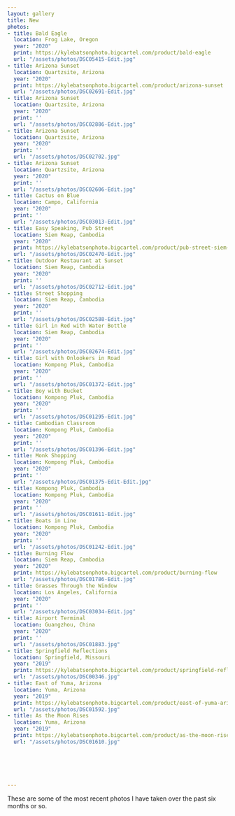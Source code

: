 ```yaml
---
layout: gallery
title: New
photos:
- title: Bald Eagle
  location: Frog Lake, Oregon
  year: "2020"
  print: https://kylebatsonphoto.bigcartel.com/product/bald-eagle
  url: "/assets/photos/DSC05415-Edit.jpg"
- title: Arizona Sunset
  location: Quartzsite, Arizona
  year: "2020"
  print: https://kylebatsonphoto.bigcartel.com/product/arizona-sunset
  url: "/assets/photos/DSC02691-Edit.jpg"
- title: Arizona Sunset
  location: Quartzsite, Arizona
  year: "2020"
  print: ''
  url: "/assets/photos/DSC02886-Edit.jpg"
- title: Arizona Sunset
  location: Quartzsite, Arizona
  year: "2020"
  print: ''
  url: "/assets/photos/DSC02702.jpg"
- title: Arizona Sunset
  location: Quartzsite, Arizona
  year: "2020"
  print: ''
  url: "/assets/photos/DSC02606-Edit.jpg"
- title: Cactus on Blue
  location: Campo, California
  year: "2020"
  print: ''
  url: "/assets/photos/DSC03013-Edit.jpg"
- title: Easy Speaking, Pub Street
  location: Siem Reap, Cambodia
  year: "2020"
  print: https://kylebatsonphoto.bigcartel.com/product/pub-street-siem-reap-cambodi
  url: "/assets/photos/DSC02470-Edit.jpg"
- title: Outdoor Restaurant at Sunset
  location: Siem Reap, Cambodia
  year: "2020"
  print: ''
  url: "/assets/photos/DSC02712-Edit.jpg"
- title: Street Shopping
  location: Siem Reap, Cambodia
  year: "2020"
  print: ''
  url: "/assets/photos/DSC02588-Edit.jpg"
- title: Girl in Red with Water Bottle
  location: Siem Reap, Cambodia
  year: "2020"
  print: ''
  url: "/assets/photos/DSC02674-Edit.jpg"
- title: Girl with Onlookers in Road
  location: Kompong Pluk, Cambodia
  year: "2020"
  print: ''
  url: "/assets/photos/DSC01372-Edit.jpg"
- title: Boy with Bucket
  location: Kompong Pluk, Cambodia
  year: "2020"
  print: ''
  url: "/assets/photos/DSC01295-Edit.jpg"
- title: Cambodian Classroom
  location: Kompong Pluk, Cambodia
  year: "2020"
  print: ''
  url: "/assets/photos/DSC01396-Edit.jpg"
- title: Monk Shopping
  location: Kompong Pluk, Cambodia
  year: "2020"
  print: ''
  url: "/assets/photos/DSC01375-Edit-Edit.jpg"
- title: Kompong Pluk, Cambodia
  location: Kompong Pluk, Cambodia
  year: "2020"
  print: ''
  url: "/assets/photos/DSC01611-Edit.jpg"
- title: Boats in Line
  location: Kompong Pluk, Cambodia
  year: "2020"
  print: ''
  url: "/assets/photos/DSC01242-Edit.jpg"
- title: Burning Flow
  location: Siem Reap, Cambodia
  year: "2020"
  print: https://kylebatsonphoto.bigcartel.com/product/burning-flow
  url: "/assets/photos/DSC01786-Edit.jpg"
- title: Grasses Through the Window
  location: Los Angeles, California
  year: "2020"
  print: ''
  url: "/assets/photos/DSC03034-Edit.jpg"
- title: Airport Terminal
  location: Guangzhou, China
  year: "2020"
  print: ''
  url: "/assets/photos/DSC01883.jpg"
- title: Springfield Reflections
  location: Springfield, Missouri
  year: "2019"
  print: https://kylebatsonphoto.bigcartel.com/product/springfield-reflections
  url: "/assets/photos/DSC00346.jpg"
- title: East of Yuma, Arizona
  location: Yuma, Arizona
  year: "2019"
  print: https://kylebatsonphoto.bigcartel.com/product/east-of-yuma-arizona
  url: "/assets/photos/DSC01592.jpg"
- title: As the Moon Rises
  location: Yuma, Arizona
  year: "2019"
  print: https://kylebatsonphoto.bigcartel.com/product/as-the-moon-rises
  url: "/assets/photos/DSC01610.jpg"






---
```

<p>These are some of the most recent photos I have taken over the past six months or so.</p>
